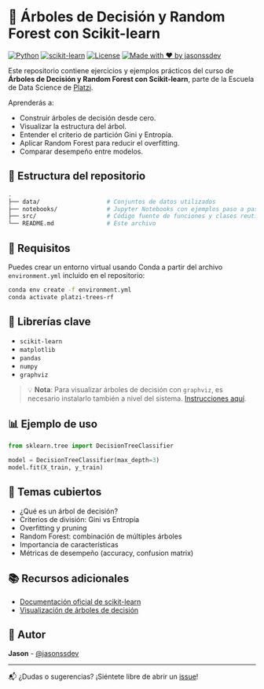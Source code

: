 # 🌳 Árboles de Decisión y Random Forest con Scikit-learn

[![Python](https://img.shields.io/badge/python-3.12-blue.svg)](https://www.python.org/)
[![scikit-learn](https://img.shields.io/badge/scikit--learn-1.4.2-orange)](https://scikit-learn.org/stable/)
[![License](https://img.shields.io/github/license/jasonssdev/platzi-decision-trees-rf)](https://github.com/jasonssdev/platzi-decision-trees-rf/blob/main/LICENSE)
[![Made with ♥ by jasonssdev](https://img.shields.io/badge/made%20by-jasonssdev-red)](https://github.com/jasonssdev)

Este repositorio contiene ejercicios y ejemplos prácticos del curso de **Árboles de Decisión y Random Forest con Scikit-learn**, parte de la Escuela de Data Science de [Platzi](https://platzi.com).

Aprenderás a:

* Construir árboles de decisión desde cero.
* Visualizar la estructura del árbol.
* Entender el criterio de partición Gini y Entropía.
* Aplicar Random Forest para reducir el overfitting.
* Comparar desempeño entre modelos.

## 📁 Estructura del repositorio

```bash
.
├── data/                   # Conjuntos de datos utilizados
├── notebooks/              # Jupyter Notebooks con ejemplos paso a paso
├── src/                    # Código fuente de funciones y clases reutilizables
└── README.md               # Este archivo
```

## 🚀 Requisitos

Puedes crear un entorno virtual usando Conda a partir del archivo `environment.yml` incluido en el repositorio:

```bash
conda env create -f environment.yml
conda activate platzi-trees-rf
```

## 🤪 Librerías clave

* `scikit-learn`
* `matplotlib`
* `pandas`
* `numpy`
* `graphviz`

> 💡 **Nota**: Para visualizar árboles de decisión con `graphviz`, es necesario instalarlo también a nivel del sistema. [Instrucciones aquí](https://graphviz.gitlab.io/download/).

## 📊 Ejemplo de uso

```python
from sklearn.tree import DecisionTreeClassifier

model = DecisionTreeClassifier(max_depth=3)
model.fit(X_train, y_train)
```

## 📌 Temas cubiertos

* ¿Qué es un árbol de decisión?
* Criterios de división: Gini vs Entropía
* Overfitting y pruning
* Random Forest: combinación de múltiples árboles
* Importancia de características
* Métricas de desempeño (accuracy, confusion matrix)

## 📚 Recursos adicionales

* [Documentación oficial de scikit-learn](https://scikit-learn.org/stable/modules/tree.html)
* [Visualización de árboles de decisión](https://scikit-learn.org/stable/modules/tree.html#tree)

## 🧐 Autor

**Jason** - [@jasonssdev](https://github.com/jasonssdev)

---

📬 ¿Dudas o sugerencias? ¡Siéntete libre de abrir un [issue](https://github.com/jasonssdev/platzi-decision-trees-rf/issues)!
